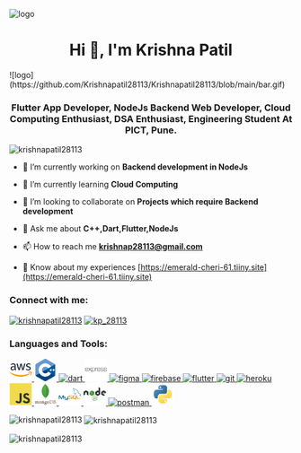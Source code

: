 ![logo](https://github.com/Krishnapatil28113/Krishnapatil28113/blob/main/coding.gif)
<h1 align="center">Hi 👋, I'm Krishna Patil</h1>
![logo](https://github.com/Krishnapatil28113/Krishnapatil28113/blob/main/bar.gif)
<h3 align="center">Flutter App Developer, NodeJs Backend Web Developer, Cloud Computing Enthusiast, DSA Enthusiast, Engineering Student At PICT, Pune.</h3>

<p align="left"> <img src="https://komarev.com/ghpvc/?username=krishnapatil28113&label=Profile%20views&color=0e75b6&style=flat" alt="krishnapatil28113" /> </p>

- 🔭 I’m currently working on **Backend development in NodeJs**

- 🌱 I’m currently learning **Cloud Computing**

- 👯 I’m looking to collaborate on **Projects which require Backend development**

- 💬 Ask me about **C++,Dart,Flutter,NodeJs**

- 📫 How to reach me **krishnap28113@gmail.com**

- 📄 Know about my experiences [https://emerald-cheri-61.tiiny.site](https://emerald-cheri-61.tiiny.site)

<h3 align="left">Connect with me:</h3>
<p align="left">
<a href="https://linkedin.com/in/krishnapatil28113" target="blank"><img align="center" src="https://raw.githubusercontent.com/rahuldkjain/github-profile-readme-generator/master/src/images/icons/Social/linked-in-alt.svg" alt="krishnapatil28113" height="30" width="40" /></a>
<a href="https://instagram.com/kp_28113" target="blank"><img align="center" src="https://raw.githubusercontent.com/rahuldkjain/github-profile-readme-generator/master/src/images/icons/Social/instagram.svg" alt="kp_28113" height="30" width="40" /></a>
</p>

<h3 align="left">Languages and Tools:</h3>
<p align="left"> <a href="https://aws.amazon.com" target="_blank" rel="noreferrer"> <img src="https://raw.githubusercontent.com/devicons/devicon/master/icons/amazonwebservices/amazonwebservices-original-wordmark.svg" alt="aws" width="40" height="40"/> </a> <a href="https://www.w3schools.com/cpp/" target="_blank" rel="noreferrer"> <img src="https://raw.githubusercontent.com/devicons/devicon/master/icons/cplusplus/cplusplus-original.svg" alt="cplusplus" width="40" height="40"/> </a> <a href="https://dart.dev" target="_blank" rel="noreferrer"> <img src="https://www.vectorlogo.zone/logos/dartlang/dartlang-icon.svg" alt="dart" width="40" height="40"/> </a> <a href="https://expressjs.com" target="_blank" rel="noreferrer"> <img src="https://raw.githubusercontent.com/devicons/devicon/master/icons/express/express-original-wordmark.svg" alt="express" width="40" height="40"/> </a> <a href="https://www.figma.com/" target="_blank" rel="noreferrer"> <img src="https://www.vectorlogo.zone/logos/figma/figma-icon.svg" alt="figma" width="40" height="40"/> </a> <a href="https://firebase.google.com/" target="_blank" rel="noreferrer"> <img src="https://www.vectorlogo.zone/logos/firebase/firebase-icon.svg" alt="firebase" width="40" height="40"/> </a> <a href="https://flutter.dev" target="_blank" rel="noreferrer"> <img src="https://www.vectorlogo.zone/logos/flutterio/flutterio-icon.svg" alt="flutter" width="40" height="40"/> </a> <a href="https://git-scm.com/" target="_blank" rel="noreferrer"> <img src="https://www.vectorlogo.zone/logos/git-scm/git-scm-icon.svg" alt="git" width="40" height="40"/> </a> <a href="https://heroku.com" target="_blank" rel="noreferrer"> <img src="https://www.vectorlogo.zone/logos/heroku/heroku-icon.svg" alt="heroku" width="40" height="40"/> </a> <a href="https://developer.mozilla.org/en-US/docs/Web/JavaScript" target="_blank" rel="noreferrer"> <img src="https://raw.githubusercontent.com/devicons/devicon/master/icons/javascript/javascript-original.svg" alt="javascript" width="40" height="40"/> </a> <a href="https://www.mongodb.com/" target="_blank" rel="noreferrer"> <img src="https://raw.githubusercontent.com/devicons/devicon/master/icons/mongodb/mongodb-original-wordmark.svg" alt="mongodb" width="40" height="40"/> </a> <a href="https://www.mysql.com/" target="_blank" rel="noreferrer"> <img src="https://raw.githubusercontent.com/devicons/devicon/master/icons/mysql/mysql-original-wordmark.svg" alt="mysql" width="40" height="40"/> </a> <a href="https://nodejs.org" target="_blank" rel="noreferrer"> <img src="https://raw.githubusercontent.com/devicons/devicon/master/icons/nodejs/nodejs-original-wordmark.svg" alt="nodejs" width="40" height="40"/> </a> <a href="https://postman.com" target="_blank" rel="noreferrer"> <img src="https://www.vectorlogo.zone/logos/getpostman/getpostman-icon.svg" alt="postman" width="40" height="40"/> </a> <a href="https://www.python.org" target="_blank" rel="noreferrer"> <img src="https://raw.githubusercontent.com/devicons/devicon/master/icons/python/python-original.svg" alt="python" width="40" height="40"/> </a> </p>

<p><img align="left" src="https://github-readme-stats.vercel.app/api/top-langs?username=krishnapatil28113&show_icons=true&locale=en&layout=compact" alt="krishnapatil28113" /></p>

<p>&nbsp;<img align="center" src="https://github-readme-stats.vercel.app/api?username=krishnapatil28113&show_icons=true&locale=en" alt="krishnapatil28113" /></p>

<p><img align="center" src="https://github-readme-streak-stats.herokuapp.com/?user=krishnapatil28113&" alt="krishnapatil28113" /></p>


